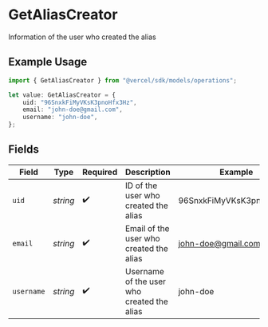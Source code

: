 # GetAliasCreator

Information of the user who created the alias

## Example Usage

```typescript
import { GetAliasCreator } from "@vercel/sdk/models/operations";

let value: GetAliasCreator = {
    uid: "96SnxkFiMyVKsK3pnoHfx3Hz",
    email: "john-doe@gmail.com",
    username: "john-doe",
};
```

## Fields

| Field                                      | Type                                       | Required                                   | Description                                | Example                                    |
| ------------------------------------------ | ------------------------------------------ | ------------------------------------------ | ------------------------------------------ | ------------------------------------------ |
| `uid`                                      | *string*                                   | :heavy_check_mark:                         | ID of the user who created the alias       | 96SnxkFiMyVKsK3pnoHfx3Hz                   |
| `email`                                    | *string*                                   | :heavy_check_mark:                         | Email of the user who created the alias    | john-doe@gmail.com                         |
| `username`                                 | *string*                                   | :heavy_check_mark:                         | Username of the user who created the alias | john-doe                                   |